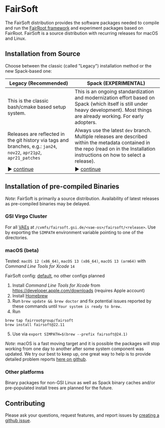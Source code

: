 # FairSoft

The FairSoft distribution provides the software packages needed to compile and run the [FairRoot framework](https://github.com/FairRootGroup/FairRoot) and experiment packages based on FairRoot. FairSoft is a source distribution with recurring releases for macOS and Linux.

## Installation from Source

Choose between the classic (called "Legacy") installation method or the new Spack-based one:

| **Legacy (Recommended)** | **Spack (EXPERIMENTAL)** |
| -- | -- |
| This is the classic bash/cmake based setup system. | This is an ongoing standardization and modernization effort based on Spack (which itself is still under heavy development). Most things are already working. For early adopters. |
| Releases are reflected in the git history via tags and branches, e.g.: `jan24`, `nov22`, `apr21p2`, `apr21_patches` | Always use the latest `dev` branch. Multiple releases are described within the metadata contained in the repo (read on in the Installation instructions on how to select a release). |
| ► [continue](legacy/README.md) | ► [continue](docs/README.md) |

## Installation of pre-compiled Binaries

*Note*: FairSoft is primarily a source distribution. Availability of latest releases as pre-compiled binaries may be delayed.

### GSI Virgo Cluster

For all [VAEs](https://hpc.gsi.de/virgo/platform/software.html#application-environment) at `/cvmfs/fairsoft.gsi.de/<vae-os>/fairsoft/<release>`. Use by exporting the `SIMPATH` environment variable pointing to one of the directories.

### macOS (beta)

Tested: `macOS 12 (x86_64)`, `macOS 13 (x86_64)`, `macOS 13 (arm64)` with *Command Line Tools for Xcode* `14`

FairSoft config: [default](FairSoftConfig.cmake), no other configs planned

1. Install *Command Line Tools for Xcode* from https://developer.apple.com/downloads (requires Apple account)
2. Install [Homebrew](https://brew.sh/)
3. Run `brew update && brew doctor` and fix potential issues reported by these commands until `Your system is ready to brew.`
4. Run
```
brew tap fairrootgroup/fairsoft
brew install fairsoft@22.11
```
5. Use via `export SIMPATH=$(brew --prefix fairsoft@24.1)`

*Note*: macOS is a fast moving target and it is possible the packages will stop working from one day to another after some system component was updated. We try our best to keep up, one great way to help is to provide detailed problem reports [here on github](https://github.com/FairRootGroup/FairSoft/issues/new).

### Other platforms

Binary packages for non-GSI Linux as well as Spack binary caches and/or pre-populated install trees are planned for the future.

## Contributing

Please ask your questions, request features, and report issues by [creating a github issue](https://github.com/FairRootGroup/FairSoft/issues/new).
